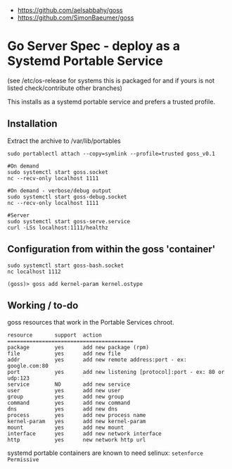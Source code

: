 - https://github.com/aelsabbahy/goss
- https://github.com/SimonBaeumer/goss

# Go Server Spec - deploy as a Systemd Portable Service

(see /etc/os-release for systems this is packaged for and if yours is not listed
check/contribute other branches)

This installs as a systemd portable service and prefers a trusted profile.

## Installation

Extract the archive to /var/lib/portables

```
sudo portablectl attach --copy=symlink --profile=trusted goss_v0.1

#On demand
sudo systemctl start goss.socket
nc --recv-only localhost 1111

#On demand - verbose/debug output
sudo systemctl start goss-debug.socket
nc --recv-only localhost 1111

#Server
sudo systemctl start goss-serve.service
curl -LSs localhost:1111/healthz
```

## Configuration from within the goss 'container'

```
sudo systemctl start goss-bash.socket
nc localhost 1112

(goss)> goss add kernel-param kernel.ostype
```

## Working / to-do
goss resources that work in the Portable Services chroot.

```
resource       support  action
========================================
package        yes      add new package (rpm)
file           yes      add new file
addr           yes      add new remote address:port - ex: google.com:80
port           yes      add new listening [protocol]:port - ex: 80 or udp:123
service        NO       add new service
user           yes      add new user
group          yes      add new group
command        yes      add new command
dns            yes      add new dns
process        yes      add new process name
kernel-param   yes      add new kernel-param
mount          yes      add new mount
interface      yes      add new network interface
http           yes      new network http url
```

systemd portable containers are known to need selinux: `setenforce Permissive`
